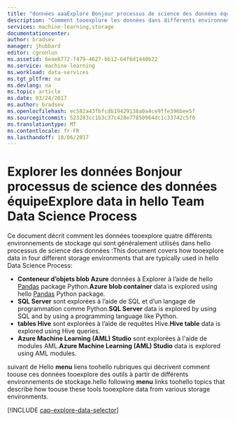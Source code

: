 ```yaml
---
title: "données aaaExplore Bonjour processus de science des données équipe | Documents Microsoft"
description: "Comment tooexplore les données dans différents environnements de stockage."
services: machine-learning,storage
documentationcenter: 
author: bradsev
manager: jhubbard
editor: cgronlun
ms.assetid: 6eae8772-f479-4627-bb12-64f6d1440b22
ms.service: machine-learning
ms.workload: data-services
ms.tgt_pltfrm: na
ms.devlang: na
ms.topic: article
ms.date: 03/24/2017
ms.author: bradsev
ms.openlocfilehash: ec582a43fbfcdb19429138a0a4ce9ffe396bee5f
ms.sourcegitcommit: 523283cc1b3c37c428e77850964dc1c33742c5f0
ms.translationtype: MT
ms.contentlocale: fr-FR
ms.lasthandoff: 10/06/2017
---
```

# <a name="explore-data-in-hello-team-data-science-process"></a><span data-ttu-id="f8455-103">Explorer les données Bonjour processus de science des données équipe</span><span class="sxs-lookup"><span data-stu-id="f8455-103">Explore data in hello Team Data Science Process</span></span>
<span data-ttu-id="f8455-104">Ce document décrit comment les données tooexplore quatre différents environnements de stockage qui sont généralement utilisés dans hello processus de science des données :</span><span class="sxs-lookup"><span data-stu-id="f8455-104">This document covers how tooexplore data in four different storage environments that are typically used in hello Data Science Process:</span></span>

* <span data-ttu-id="f8455-105">**Conteneur d’objets blob Azure** données à Explorer à l’aide de hello [Pandas](http://pandas.pydata.org/) package Python.</span><span class="sxs-lookup"><span data-stu-id="f8455-105">**Azure blob container** data is explored using hello [Pandas](http://pandas.pydata.org/) Python package.</span></span>
* <span data-ttu-id="f8455-106">**SQL Server** sont explorées à l’aide de SQL et d’un langage de programmation comme Python.</span><span class="sxs-lookup"><span data-stu-id="f8455-106">**SQL Server** data is explored by using SQL and by using a programming language like Python.</span></span>
* <span data-ttu-id="f8455-107">**tables Hive** sont explorées à l’aide de requêtes Hive.</span><span class="sxs-lookup"><span data-stu-id="f8455-107">**Hive table** data is explored using Hive queries.</span></span>
* <span data-ttu-id="f8455-108">**Azure Machine Learning (AML) Studio** sont explorées à l'aide de modules AML.</span><span class="sxs-lookup"><span data-stu-id="f8455-108">**Azure Machine Learning (AML) Studio** data is explored using AML modules.</span></span>

<span data-ttu-id="f8455-109">suivant de Hello **menu** liens toohello rubriques qui décrivent comment toouse ces données tooexplore des outils à partir de différents environnements de stockage.</span><span class="sxs-lookup"><span data-stu-id="f8455-109">hello following **menu** links toohello topics that describe how toouse these tools tooexplore data from various storage environments.</span></span> 

[!INCLUDE [cap-explore-data-selector](../../includes/cap-explore-data-selector.md)]

